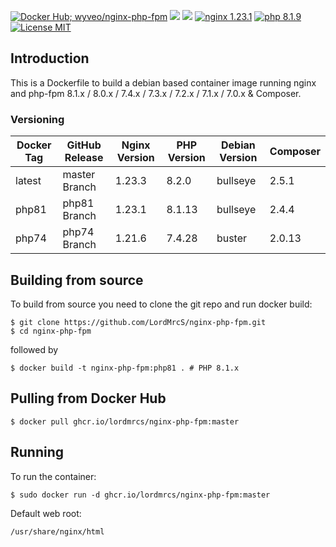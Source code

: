 [![Docker Hub; wyveo/nginx-php-fpm](https://img.shields.io/badge/docker%20hub-wyveo%2Fnginx--php--fpm-blue.svg?&logo=docker&style=for-the-badge)](https://hub.docker.com/r/wyveo/nginx-php-fpm/) [![](https://badges.weareopensource.me/docker/pulls/wyveo/nginx-php-fpm?style=for-the-badge)](https://hub.docker.com/r/wyveo/nginx-php-fpm/) [![](https://img.shields.io/docker/image-size/wyveo/nginx-php-fpm/latest?style=for-the-badge)](https://hub.docker.com/r/wyveo/nginx-php-fpm/) [![nginx 1.23.1](https://img.shields.io/badge/nginx-1.23.1-brightgreen.svg?&logo=nginx&logoColor=white&style=for-the-badge)](https://nginx.org/en/CHANGES) [![php 8.1.9](https://img.shields.io/badge/php--fpm-8.1.9-blue.svg?&logo=php&logoColor=white&style=for-the-badge)](https://secure.php.net/releases/8_1_9.php) [![License MIT](https://img.shields.io/badge/license-MIT-blue.svg?&style=for-the-badge)](https://github.com/wyveo/nginx-php-fpm/blob/master/LICENSE)

## Introduction
This is a Dockerfile to build a debian based container image running nginx and php-fpm 8.1.x / 8.0.x / 7.4.x / 7.3.x / 7.2.x / 7.1.x / 7.0.x & Composer.

### Versioning
| Docker Tag | GitHub Release | Nginx Version | PHP Version | Debian Version | Composer
|-----|-------|-----|--------|--------|------|
| latest | master Branch | 1.23.3 | 8.2.0 | bullseye | 2.5.1 |
| php81 | php81 Branch | 1.23.1 | 8.1.13 | bullseye | 2.4.4 |
| php74 | php74 Branch | 1.21.6 | 7.4.28 | buster | 2.0.13 |


## Building from source
To build from source you need to clone the git repo and run docker build:
```
$ git clone https://github.com/LordMrcS/nginx-php-fpm.git
$ cd nginx-php-fpm
```

followed by
```
$ docker build -t nginx-php-fpm:php81 . # PHP 8.1.x
```


## Pulling from Docker Hub
```
$ docker pull ghcr.io/lordmrcs/nginx-php-fpm:master
```

## Running
To run the container:
```
$ sudo docker run -d ghcr.io/lordmrcs/nginx-php-fpm:master
```

Default web root:
```
/usr/share/nginx/html
```
